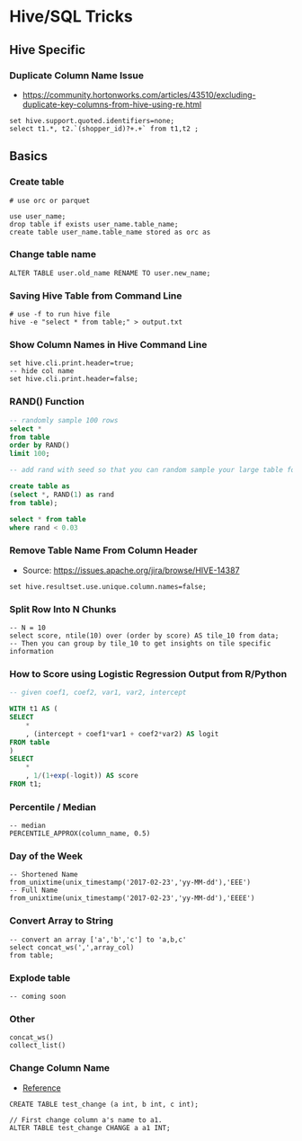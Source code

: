 
# Hive/SQL Tricks 

## Hive Specific 
### Duplicate Column Name Issue
- https://community.hortonworks.com/articles/43510/excluding-duplicate-key-columns-from-hive-using-re.html

```
set hive.support.quoted.identifiers=none;
select t1.*, t2.`(shopper_id)?+.+` from t1,t2 ;
```

## Basics 
### Create table 
```
# use orc or parquet 

use user_name;
drop table if exists user_name.table_name;
create table user_name.table_name stored as orc as 
```

### Change table name 
```
ALTER TABLE user.old_name RENAME TO user.new_name;
```

### Saving Hive Table from Command Line 
```
# use -f to run hive file 
hive -e "select * from table;" > output.txt
```

### Show Column Names in Hive Command Line 
```
set hive.cli.print.header=true;
-- hide col name
set hive.cli.print.header=false;
```

### RAND() Function 
```sql 
-- randomly sample 100 rows 
select * 
from table 
order by RAND()
limit 100;

-- add rand with seed so that you can random sample your large table for training the model 

create table as 
(select *, RAND(1) as rand 
from table);

select * from table 
where rand < 0.03 

```

### Remove Table Name From Column Header 
- Source: https://issues.apache.org/jira/browse/HIVE-14387

```
set hive.resultset.use.unique.column.names=false;
```

### Split Row Into N Chunks 
```
-- N = 10
select score, ntile(10) over (order by score) AS tile_10 from data;
-- Then you can group by tile_10 to get insights on tile specific information 
```

### How to Score using Logistic Regression Output from R/Python
```sql
-- given coef1, coef2, var1, var2, intercept

WITH t1 AS (
SELECT 
	*
	, (intercept + coef1*var1 + coef2*var2) AS logit
FROM table 
) 
SELECT 
	* 
	, 1/(1+exp(-logit)) AS score
FROM t1;
```

### Percentile / Median 
```
-- median 
PERCENTILE_APPROX(column_name, 0.5)
```

### Day of the Week 
```
-- Shortened Name 
from_unixtime(unix_timestamp('2017-02-23','yy-MM-dd'),'EEE')
-- Full Name 
from_unixtime(unix_timestamp('2017-02-23','yy-MM-dd'),'EEEE')
```

### Convert Array to String 
```
-- convert an array ['a','b','c'] to 'a,b,c'
select concat_ws(',',array_col)
from table;  
```

### Explode table 
```
-- coming soon
```

### Other 
```
concat_ws() 
collect_list() 
```

### Change Column Name 
- [Reference](https://cwiki.apache.org/confluence/display/Hive/LanguageManual+DDL#LanguageManualDDL-ChangeColumnName/Type/Position/Comment)

```
CREATE TABLE test_change (a int, b int, c int);
 
// First change column a's name to a1.
ALTER TABLE test_change CHANGE a a1 INT;
```